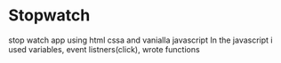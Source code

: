 # Stopwatch
stop watch app using html cssa and vanialla javascript
In the javascript i used variables, event listners(click), wrote functions
